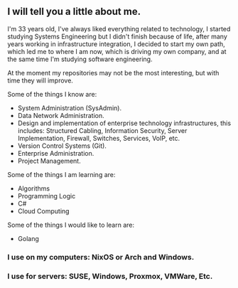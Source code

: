 ## I will tell you a little about me.

I'm 33 years old, I've always liked everything related to technology, I started studying Systems Engineering but I didn't finish because of life, after many years working in infrastructure integration, I decided to start my own path, which led me to where I am now, which is driving my own company, and at the same time I'm studying software engineering.

At the moment my repositories may not be the most interesting, but with time they will improve.

Some of the things I know are:

- System Administration (SysAdmin).
- Data Network Administration.
- Design and implementation of enterprise technology infrastructures, this includes: Structured Cabling, Information Security, Server Implementation, Firewall, Switches, Services, VoIP, etc.
- Version Control Systems (Git).
- Enterprise Administration.
- Project Management.

Some of the things I am learning are:

- Algorithms
- Programming Logic
- C#
- Cloud Computing

Some of the things I would like to learn are:

- Golang

### I use on my computers: NixOS or Arch and Windows.

### I use for servers: SUSE, Windows, Proxmox, VMWare, Etc.
